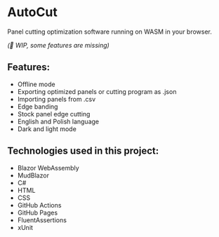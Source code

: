 # AutoCut 
Panel cutting optimization software running on WASM in your browser.

*(🧰 WIP, some features are missing)*

## Features:
- Offline mode
- Exporting optimized panels or cutting program as .json
- Importing panels from .csv
- Edge banding
- Stock panel edge cutting
- English and Polish language
- Dark and light mode 

## Technologies used in this project:
- Blazor WebAssembly
- MudBlazor
- C#
- HTML
- CSS
- GitHub Actions
- GitHub Pages
- FluentAssertions
- xUnit
